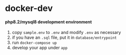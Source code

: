 # docker-dev

#### php8.2/mysql8 development environment

1. copy `sample.env` to `.env` and modify `.env` as necessary
3. if you have an `.sql` file, put it in `database/entrypoint`
4. run `docker-compose up`
5. develop your app under `app`